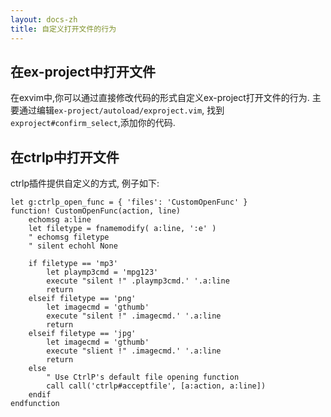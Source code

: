 ```yaml
---
layout: docs-zh
title: 自定义打开文件的行为
---
```


## 在ex-project中打开文件

在exvim中,你可以通过直接修改代码的形式自定义ex-project打开文件的行为.
主要通过编辑`ex-project/autoload/exproject.vim`, 找到`exproject#confirm_select`,添加你的代码.

## 在ctrlp中打开文件

ctrlp插件提供自定义的方式, 例子如下:

```vim
let g:ctrlp_open_func = { 'files': 'CustomOpenFunc' }
function! CustomOpenFunc(action, line)
    echomsg a:line
    let filetype = fnamemodify( a:line, ':e' )
    " echomsg filetype
    " silent echohl None

    if filetype == 'mp3'
        let playmp3cmd = 'mpg123'
        execute "silent !" .playmp3cmd.' '.a:line
        return
    elseif filetype == 'png'
        let imagecmd = 'gthumb'
        execute "silent !" .imagecmd.' '.a:line
        return
    elseif filetype == 'jpg'
        let imagecmd = 'gthumb'
        execute "slient !" .imagecmd.' '.a:line
        return
    else
        " Use CtrlP's default file opening function
        call call('ctrlp#acceptfile', [a:action, a:line])
    endif
endfunction
